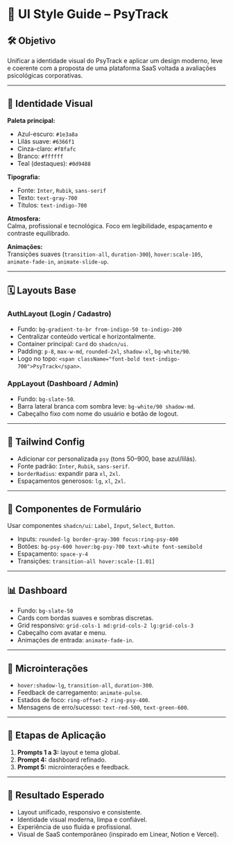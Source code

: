 # 🎨 UI Style Guide – PsyTrack

## 🛠️ Objetivo
Unificar a identidade visual do PsyTrack e aplicar um design moderno, leve e coerente com a proposta de uma plataforma SaaS voltada a avaliações psicológicas corporativas.

---

## 🎨 Identidade Visual
**Paleta principal:**  
- Azul-escuro: `#1e3a8a`  
- Lilás suave: `#6366f1`  
- Cinza-claro: `#f8fafc`  
- Branco: `#ffffff`  
- Teal (destaques): `#0d9488`

**Tipografia:**  
- Fonte: `Inter`, `Rubik`, `sans-serif`  
- Texto: `text-gray-700`  
- Títulos: `text-indigo-700`  

**Atmosfera:**  
Calma, profissional e tecnológica. Foco em legibilidade, espaçamento e contraste equilibrado.

**Animações:**  
Transições suaves (`transition-all`, `duration-300`), `hover:scale-105`, `animate-fade-in`, `animate-slide-up`.

---

## 🗓 Layouts Base
### AuthLayout (Login / Cadastro)
- Fundo: `bg-gradient-to-br from-indigo-50 to-indigo-200`
- Centralizar conteúdo vertical e horizontalmente.
- Container principal: `Card` do `shadcn/ui`.
- Padding: `p-8`, `max-w-md`, `rounded-2xl`, `shadow-xl`, `bg-white/90`.
- Logo no topo: `<span className="font-bold text-indigo-700">PsyTrack</span>`.

### AppLayout (Dashboard / Admin)
- Fundo: `bg-slate-50`.
- Barra lateral branca com sombra leve: `bg-white/90 shadow-md`.
- Cabeçalho fixo com nome do usuário e botão de logout.

---

## 🎨 Tailwind Config
- Adicionar cor personalizada `psy` (tons 50–900, base azul/lilás).
- Fonte padrão: `Inter`, `Rubik`, `sans-serif`.
- `borderRadius`: expandir para `xl`, `2xl`.
- Espaçamentos generosos: `lg`, `xl`, `2xl`.

---

## 🔢 Componentes de Formulário
Usar componentes `shadcn/ui`: `Label`, `Input`, `Select`, `Button`.

- Inputs: `rounded-lg border-gray-300 focus:ring-psy-400`
- Botões: `bg-psy-600 hover:bg-psy-700 text-white font-semibold`
- Espaçamento: `space-y-4`
- Transições: `transition-all hover:scale-[1.01]`

---

## 📊 Dashboard
- Fundo: `bg-slate-50`
- Cards com bordas suaves e sombras discretas.
- Grid responsivo: `grid-cols-1 md:grid-cols-2 lg:grid-cols-3`
- Cabeçalho com avatar e menu.
- Animações de entrada: `animate-fade-in`.

---

## 🔧 Microinterações
- `hover:shadow-lg`, `transition-all`, `duration-300`.
- Feedback de carregamento: `animate-pulse`.
- Estados de foco: `ring-offset-2 ring-psy-400`.
- Mensagens de erro/sucesso: `text-red-500`, `text-green-600`.

---

## 🔄 Etapas de Aplicação
1. **Prompts 1 a 3:** layout e tema global.  
2. **Prompt 4:** dashboard refinado.  
3. **Prompt 5:** microinterações e feedback.

---

## 🔖 Resultado Esperado
- Layout unificado, responsivo e consistente.  
- Identidade visual moderna, limpa e confiável.  
- Experiência de uso fluida e profissional.  
- Visual de SaaS contemporâneo (inspirado em Linear, Notion e Vercel).

